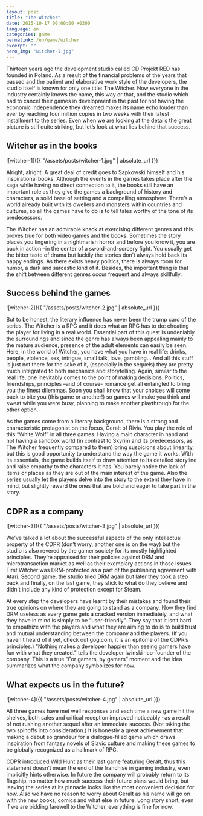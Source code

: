 ```yaml
---
layout: post
title: "The Witcher"
date: 2015-10-17 00:00:00 +0300
language: en
categories: game
permalink: /en/game/witcher
excerpt: ""
hero_img: "witcher-1.jpg"
---
```

Thirteen years ago the development studio called CD Projekt RED has founded in Poland. As a result of the financial problems of the years that passed and the patient and elaborative work style of the developers, the studio itself is known for only one title: The Witcher. Now everyone in the industry certainly knows the name, this way or that, and the studio which had to cancel their games in development in the past for not having the economic independence they dreamed makes its name echo louder than ever by reaching four million copies in two weeks with their latest installment to the series. Even when we are looking at the details the great picture is still quite striking, but let’s look at what lies behind that success.
## Witcher as in the books
![witcher-1]({{ "/assets/posts/witcher-1.jpg" | absolute_url }})

Alright, alright. A great deal of credit goes to Sapkowski himself and his inspirational books. Although the events in the games takes place after the saga while having no direct connection to it, the books still have an important role as they give the games a background of history and characters, a solid base of setting and a compelling atmosphere. There’s a world already built with its dwellers and monsters within countries and cultures, so all the games have to do is to tell tales worthy of the tone of its predecessors.


The Witcher has an admirable knack at exercising different genres and this proves true for both video games and the books. Sometimes the story places you lingering in a nightmarish horror and before you know it, you are back in action –in the center of a sword-and-sorcery fight. You usually get the bitter taste of drama but luckily the stories don’t always hold back its happy endings. As there exists heavy politics, there is always room for humor, a dark and sarcastic kind of it. Besides, the important thing is that the shift between different genres occur frequent and always skillfully.
## Success behind the games
![witcher-2]({{ "/assets/posts/witcher-2.jpg" | absolute_url }})

But to be honest, the literary influence has never been the trump card of the series. The Witcher is a RPG and it does what an RPG has to do: cheating the player for living in a real world. Essential part of this quest is undeniably the surroundings and since the genre has always been appealing mainly to the mature audience, presence of the adult elements can easily be seen. Here, in the world of Witcher, you have what you have in real life: drinks, people, violence, sex, intrigue, small talk, love, gambling... And all this stuff is just not there for the sake of it, (especially in the sequels) they are pretty much integrated to both mechanics and storytelling. Again, similar to the real life, one inevitably comes to the point of making decisions. Politics, friendships, principles –and of course- romance get all entangled to bring you the finest dilemmas. Soon you shall know that your choices will come back to bite you (this game or another!) so games will make you think and sweat while you were busy, planning to make another playthrough for the other option.


As the games come from a literary background, there is a strong and characteristic protagonist on the focus, Geralt of Rivia. You play the role of this “White Wolf” in all three games. Having a main character in hand and not having a sandbox world (in contrast to Skyrim and its predecessors, as The Witcher frequently compared to them) bring suspicions about linearity, but this is good opportunity to understand the way the game it works. With its essentials, the game builds itself to draw attention to its detailed storyline and raise empathy to the characters it has. You barely notice the lack of items or places as they are out of the main interest of the game. Also the series usually let the players delve into the story to the extent they have in mind, but slightly reward the ones that are bold and eager to take part in the story.
## CDPR as a company
![witcher-3]({{ "/assets/posts/witcher-3.jpg" | absolute_url }})

We’ve talked a lot about the successful aspects of the only intellectual property of the CDPR (don’t worry, another one is on the way) but the studio is also revered by the gamer society for its mostly highlighted principles. They’re appraised for their policies against DRM and microtransaction market as well as their exemplary actions in those issues. First Witcher was DRM-protected as a part of the publishing agreement with Atari. Second game, the studio tried DRM again but later they took a step back and finally, on the last game, they stick to what do they believe and didn’t include any kind of protection except for Steam.


At every step the developers have learnt by their mistakes and found their true opinions on where they are going to stand as a company. Now they find DRM useless as every game gets a cracked version immediately, and what they have in mind is simply to be “user-friendly”. They say that it isn’t hard to empathize with the players and what they are aiming to do is to build trust and mutual understanding between the company and the players. (If you haven’t heard of it yet, check out gog.com, it is an epitome of the CDPR’s principles.) “Nothing makes a developer happier than seeing gamers have fun with what they created.” tells the developer Iwinski –co-founder of the company. This is a true “For gamers, by gamers” moment and the idea summarizes what the company symbolizes for now.
## What expects us in the future?
![witcher-4]({{ "/assets/posts/witcher-4.jpg" | absolute_url }})

All three games have met well responses and each time a new game hit the shelves, both sales and critical reception improved noticeably –as a result of not rushing another sequel after an immediate success. (Not taking the two spinoffs into consideration.) It is honestly a great achievement that making a debut so grandeur for a dialogue-filled game which draws inspiration from fantasy novels of Slavic culture and making these games to be globally recognized as a hallmark of RPG.


CDPR introduced Wild Hunt as their last game featuring Geralt, thus this statement doesn’t mean the end of the franchise in gaming industry, even implicitly hints otherwise. In future the company will probably return to its flagship, no matter how much success their future plans would bring, but leaving the series at its pinnacle looks like the most convenient decision for now. Also we have no reason to worry about Geralt as his name will go on with the new books, comics and what else in future. Long story short, even if we are bidding farewell to the Witcher, everything is fine for now.